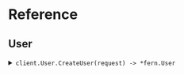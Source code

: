 # Reference
## User
<details><summary><code>client.User.CreateUser(request) -> *fern.User</code></summary>
<dl>
<dd>

#### 🔌 Usage

<dl>
<dd>

<dl>
<dd>

```go
request := &fern.CreateUserRequest{
        Name: "Alice",
    }
client.User.CreateUser(
        context.TODO(),
        request,
    )
}
```
</dd>
</dl>
</dd>
</dl>

#### ⚙️ Parameters

<dl>
<dd>

<dl>
<dd>

**type_:** `string` 
    
</dd>
</dl>

<dl>
<dd>

**version:** `string` 
    
</dd>
</dl>

<dl>
<dd>

**name:** `string` 
    
</dd>
</dl>
</dd>
</dl>


</dd>
</dl>
</details>

